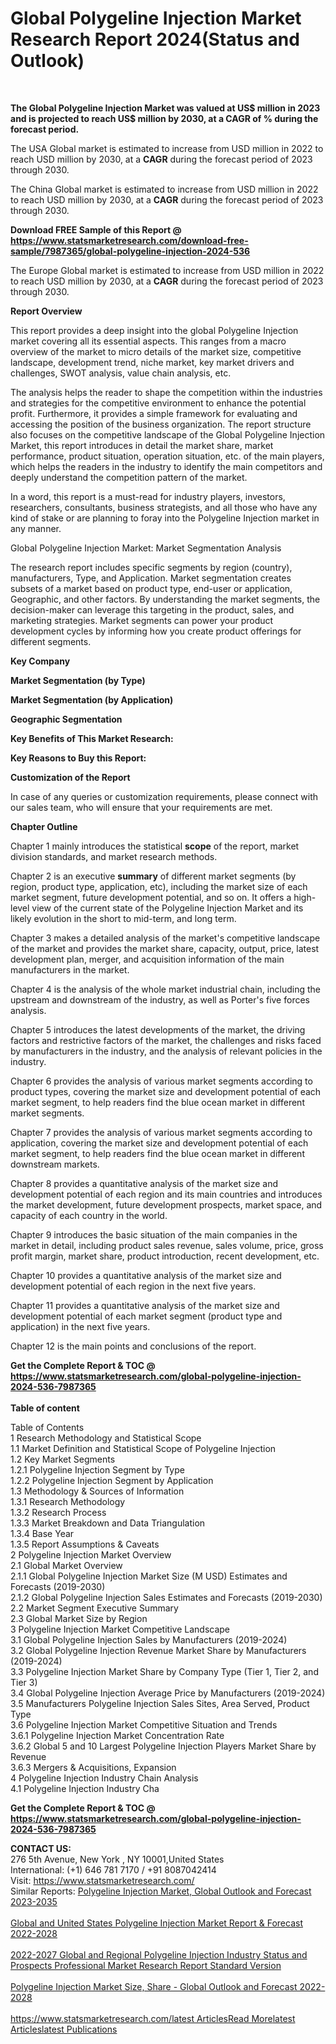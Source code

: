 <h1>Global Polygeline Injection Market Research Report 2024(Status and Outlook)</h1><br/><p><strong>The Global Polygeline Injection Market was valued at US$ million in 2023 and is projected to reach US$ million by 2030, at a <strong>CAGR</strong> of % during the forecast period.</strong></p><p>The USA Global market is estimated to increase from USD million in 2022 to reach USD million by 2030, at a <strong>CAGR</strong> during the forecast period of 2023 through 2030.</p><p>The China Global market is estimated to increase from USD million in 2022 to reach USD million by 2030, at a <strong>CAGR</strong> during the forecast period of 2023 through 2030.</p><p><strong>Download FREE Sample of this Report @ <a href="https://www.statsmarketresearch.com/download-free-sample/7987365/global-polygeline-injection-2024-536">https://www.statsmarketresearch.com/download-free-sample/7987365/global-polygeline-injection-2024-536</a></strong></p><p>The Europe Global market is estimated to increase from USD million in 2022 to reach USD million by 2030, at a <strong>CAGR</strong> during the forecast period of 2023 through 2030.</p><p><strong>Report Overview</strong></p><p>This report provides a deep insight into the global Polygeline Injection market covering all its essential aspects. This ranges from a macro overview of the market to micro details of the market size, competitive landscape, development trend, niche market, key market drivers and challenges, SWOT analysis, value chain analysis, etc.</p><p>The analysis helps the reader to shape the competition within the industries and strategies for the competitive environment to enhance the potential profit. Furthermore, it provides a simple framework for evaluating and accessing the position of the business organization. The report structure also focuses on the competitive landscape of the Global Polygeline Injection Market, this report introduces in detail the market share, market performance, product situation, operation situation, etc. of the main players, which helps the readers in the industry to identify the main competitors and deeply understand the competition pattern of the market.</p><p>In a word, this report is a must-read for industry players, investors, researchers, consultants, business strategists, and all those who have any kind of stake or are planning to foray into the Polygeline Injection market in any manner.</p><p>Global Polygeline Injection Market: Market Segmentation Analysis</p><p>The research report includes specific segments by region (country), manufacturers, Type, and Application. Market segmentation creates subsets of a market based on product type, end-user or application, Geographic, and other factors. By understanding the market segments, the decision-maker can leverage this targeting in the product, sales, and marketing strategies. Market segments can power your product development cycles by informing how you create product offerings for different segments.</p><p><strong>Key Company</strong></p><p><strong>Market Segmentation (by Type)</strong></p><p><strong>Market Segmentation (<strong>by Application</strong>)</strong></p><p><strong>Geographic Segmentation</strong></p><p><strong>Key Benefits of This Market Research:</strong></p><p><strong>Key <strong>Reasons to Buy</strong> this Report:</strong></p><p><strong>Customization of the Report</strong></p><p>In case of any queries or customization requirements, please connect with our sales team, who will ensure that your requirements are met.</p><p><strong>Chapter Outline</strong></p><p>Chapter 1 mainly introduces the statistical <strong>scope</strong> of the report, market division standards, and market research methods.</p><p>Chapter 2 is an executive <strong>summary</strong> of different market segments (by region, product type, application, etc), including the market size of each market segment, future development potential, and so on. It offers a high-level view of the current state of the Polygeline Injection Market and its likely evolution in the short to mid-term, and long term.</p><p>Chapter 3 makes a detailed analysis of the market's competitive landscape of the market and provides the market share, capacity, output, price, latest development plan, merger, and acquisition information of the main manufacturers in the market.</p><p>Chapter 4 is the analysis of the whole market industrial chain, including the upstream and downstream of the industry, as well as Porter's five forces analysis.</p><p>Chapter 5 introduces the latest developments of the market, the driving factors and restrictive factors of the market, the challenges and risks faced by manufacturers in the industry, and the analysis of relevant policies in the industry.</p><p>Chapter 6 provides the analysis of various market segments according to product types, covering the market size and development potential of each market segment, to help readers find the blue ocean market in different market segments.</p><p>Chapter 7 provides the analysis of various market segments according to application, covering the market size and development potential of each market segment, to help readers find the blue ocean market in different downstream markets.</p><p>Chapter 8 provides a quantitative analysis of the market size and development potential of each region and its main countries and introduces the market development, future development prospects, market space, and capacity of each country in the world.</p><p>Chapter 9 introduces the basic situation of the main companies in the market in detail, including product sales revenue, sales volume, price, gross profit margin, market share, product introduction, recent development, etc.</p><p>Chapter 10 provides a quantitative analysis of the market size and development potential of each region in the next five years.</p><p>Chapter 11 provides a quantitative analysis of the market size and development potential of each market segment (product type and application) in the next five years.</p><p>Chapter 12 is the main points and conclusions of the report.</p><div><b>Get the Complete Report & TOC @ <a href="https://www.statsmarketresearch.com/global-polygeline-injection-2024-536-7987365">https://www.statsmarketresearch.com/global-polygeline-injection-2024-536-7987365</a></b></div><br><b>Table of content</b><p>Table of Contents<br />1 Research Methodology and Statistical Scope<br />1.1 Market Definition and Statistical Scope of Polygeline Injection<br />1.2 Key Market Segments<br />1.2.1 Polygeline Injection Segment by Type<br />1.2.2 Polygeline Injection Segment by Application<br />1.3 Methodology & Sources of Information<br />1.3.1 Research Methodology<br />1.3.2 Research Process<br />1.3.3 Market Breakdown and Data Triangulation<br />1.3.4 Base Year<br />1.3.5 Report Assumptions & Caveats<br />2 Polygeline Injection Market Overview<br />2.1 Global Market Overview<br />2.1.1 Global Polygeline Injection Market Size (M USD) Estimates and Forecasts (2019-2030)<br />2.1.2 Global Polygeline Injection Sales Estimates and Forecasts (2019-2030)<br />2.2 Market Segment Executive Summary<br />2.3 Global Market Size by Region<br />3 Polygeline Injection Market Competitive Landscape<br />3.1 Global Polygeline Injection Sales by Manufacturers (2019-2024)<br />3.2 Global Polygeline Injection Revenue Market Share by Manufacturers (2019-2024)<br />3.3 Polygeline Injection Market Share by Company Type (Tier 1, Tier 2, and Tier 3)<br />3.4 Global Polygeline Injection Average Price by Manufacturers (2019-2024)<br />3.5 Manufacturers Polygeline Injection Sales Sites, Area Served, Product Type<br />3.6 Polygeline Injection Market Competitive Situation and Trends<br />3.6.1 Polygeline Injection Market Concentration Rate<br />3.6.2 Global 5 and 10 Largest Polygeline Injection Players Market Share by Revenue<br />3.6.3 Mergers & Acquisitions, Expansion<br />4 Polygeline Injection Industry Chain Analysis<br />4.1 Polygeline Injection Industry Cha<br><div><b>Get the Complete Report & TOC @ <a href="https://www.statsmarketresearch.com/global-polygeline-injection-2024-536-7987365">https://www.statsmarketresearch.com/global-polygeline-injection-2024-536-7987365</a></b></div></p> <b>CONTACT US:</b><br>276 5th Avenue, New York , NY 10001,United States<br>International: (+1) 646 781 7170 / +91 8087042414<br>Visit: <a href="https://www.statsmarketresearch.com/">https://www.statsmarketresearch.com/</a><br>Similar Reports: <a href="https://www.statsmarketresearch.com/global-polygeline-injection-2024-536-7987365">Polygeline Injection Market, Global Outlook and Forecast 2023-2035</a><br/><br/><a href="https://www.statsmarketresearch.com/global-polygeline-injection-2024-536-7987365">Global and United States Polygeline Injection Market Report & Forecast 2022-2028</a><br/><br/><a href="https://www.statsmarketresearch.com/global-polygeline-injection-2024-536-7987365">2022-2027 Global and Regional Polygeline Injection Industry Status and Prospects Professional Market Research Report Standard Version</a><br/><br/><a href="https://www.statsmarketresearch.com/global-polygeline-injection-2024-536-7987365">Polygeline Injection Market Size, Share - Global Outlook and Forecast 2022-2028</a><br/><br/><a href="https://gyeongbokgung.com">https://www.statsmarketresearch.com/</a><a href="https://hallyeomaritime.com">latest Articles</a><a href="https://jingwansa.com">Read More</a><a href=https://nguoiviet.jp/">latest Articles</a><a href="https://www.intelmarketresearch.com/">latest Publications</a>